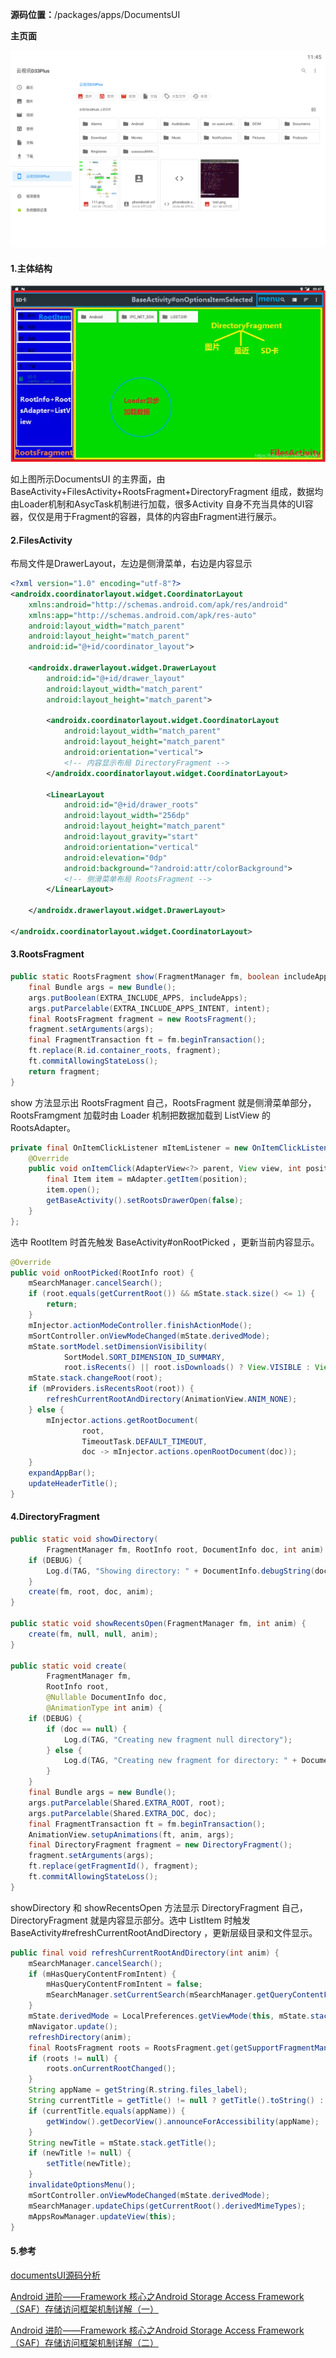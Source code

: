 **源码位置：**/packages/apps/DocumentsUI

**主页面**

![主页面](https://raw.githubusercontent.com/nosleepy/picture/master/img/documentsUI_%E7%95%8C%E9%9D%A2.png)

#### 1.主体结构

![documentsUI](https://raw.githubusercontent.com/nosleepy/picture/master/img/documentsUI_%E7%BB%93%E6%9E%84.png)

如上图所示DocumentsUI 的主界面，由BaseActivity+FilesActivity+RootsFragment+DirectoryFragment 组成，数据均由Loader机制和AsycTask机制进行加载，很多Activity 自身不充当具体的UI容器，仅仅是用于Fragment的容器，具体的内容由Fragment进行展示。

#### 2.FilesActivity

布局文件是DrawerLayout，左边是侧滑菜单，右边是内容显示

```xml
<?xml version="1.0" encoding="utf-8"?>
<androidx.coordinatorlayout.widget.CoordinatorLayout
    xmlns:android="http://schemas.android.com/apk/res/android"
    xmlns:app="http://schemas.android.com/apk/res-auto"
    android:layout_width="match_parent"
    android:layout_height="match_parent"
    android:id="@+id/coordinator_layout">

    <androidx.drawerlayout.widget.DrawerLayout
        android:id="@+id/drawer_layout"
        android:layout_width="match_parent"
        android:layout_height="match_parent">

        <androidx.coordinatorlayout.widget.CoordinatorLayout
            android:layout_width="match_parent"
            android:layout_height="match_parent"
            android:orientation="vertical">
			<!-- 内容显示布局 DirectoryFragment -->
        </androidx.coordinatorlayout.widget.CoordinatorLayout>

        <LinearLayout
            android:id="@+id/drawer_roots"
            android:layout_width="256dp"
            android:layout_height="match_parent"
            android:layout_gravity="start"
            android:orientation="vertical"
            android:elevation="0dp"
            android:background="?android:attr/colorBackground">
			<!-- 侧滑菜单布局 RootsFragment -->
        </LinearLayout>

    </androidx.drawerlayout.widget.DrawerLayout>

</androidx.coordinatorlayout.widget.CoordinatorLayout>
```

#### 3.RootsFragment

```java
public static RootsFragment show(FragmentManager fm, boolean includeApps, Intent intent) {
    final Bundle args = new Bundle();
    args.putBoolean(EXTRA_INCLUDE_APPS, includeApps);
    args.putParcelable(EXTRA_INCLUDE_APPS_INTENT, intent);
    final RootsFragment fragment = new RootsFragment();
    fragment.setArguments(args);
    final FragmentTransaction ft = fm.beginTransaction();
    ft.replace(R.id.container_roots, fragment);
    ft.commitAllowingStateLoss();
    return fragment;
}
```

show 方法显示出 RootsFragment 自己，RootsFragment 就是侧滑菜单部分，RootsFramgment 加载时由 Loader 机制把数据加载到 ListView 的 RootsAdapter。

```java
private final OnItemClickListener mItemListener = new OnItemClickListener() {
    @Override
    public void onItemClick(AdapterView<?> parent, View view, int position, long id) {
        final Item item = mAdapter.getItem(position);
        item.open();
        getBaseActivity().setRootsDrawerOpen(false);
    }
};
```

选中 RootItem 时首先触发 BaseActivity#onRootPicked ，更新当前内容显示。

```java
@Override
public void onRootPicked(RootInfo root) {
    mSearchManager.cancelSearch();
    if (root.equals(getCurrentRoot()) && mState.stack.size() <= 1) {
        return;
    }
    mInjector.actionModeController.finishActionMode();
    mSortController.onViewModeChanged(mState.derivedMode);
    mState.sortModel.setDimensionVisibility(
            SortModel.SORT_DIMENSION_ID_SUMMARY,
            root.isRecents() || root.isDownloads() ? View.VISIBLE : View.INVISIBLE);
    mState.stack.changeRoot(root);
    if (mProviders.isRecentsRoot(root)) {
        refreshCurrentRootAndDirectory(AnimationView.ANIM_NONE);
    } else {
        mInjector.actions.getRootDocument(
                root,
                TimeoutTask.DEFAULT_TIMEOUT,
                doc -> mInjector.actions.openRootDocument(doc));
    }
    expandAppBar();
    updateHeaderTitle();
}
```

#### 4.DirectoryFragment

```java
public static void showDirectory(
        FragmentManager fm, RootInfo root, DocumentInfo doc, int anim) {
    if (DEBUG) {
        Log.d(TAG, "Showing directory: " + DocumentInfo.debugString(doc));
    }
    create(fm, root, doc, anim);
}

public static void showRecentsOpen(FragmentManager fm, int anim) {
    create(fm, null, null, anim);
}

public static void create(
        FragmentManager fm,
        RootInfo root,
        @Nullable DocumentInfo doc,
        @AnimationType int anim) {
    if (DEBUG) {
        if (doc == null) {
            Log.d(TAG, "Creating new fragment null directory");
        } else {
            Log.d(TAG, "Creating new fragment for directory: " + DocumentInfo.debugString(doc));
        }
    }
    final Bundle args = new Bundle();
    args.putParcelable(Shared.EXTRA_ROOT, root);
    args.putParcelable(Shared.EXTRA_DOC, doc);
    final FragmentTransaction ft = fm.beginTransaction();
    AnimationView.setupAnimations(ft, anim, args);
    final DirectoryFragment fragment = new DirectoryFragment();
    fragment.setArguments(args);
    ft.replace(getFragmentId(), fragment);
    ft.commitAllowingStateLoss();
}
```

showDirectory 和 showRecentsOpen 方法显示 DirectoryFragment 自己，DirectoryFragment 就是内容显示部分。选中 ListItem 时触发 BaseActivity#refreshCurrentRootAndDirectory ，更新层级目录和文件显示。

```java
public final void refreshCurrentRootAndDirectory(int anim) {
    mSearchManager.cancelSearch();
    if (mHasQueryContentFromIntent) {
        mHasQueryContentFromIntent = false;
        mSearchManager.setCurrentSearch(mSearchManager.getQueryContentFromIntent());
    }
    mState.derivedMode = LocalPreferences.getViewMode(this, mState.stack.getRoot(), MODE_GRID);
    mNavigator.update();
    refreshDirectory(anim);
    final RootsFragment roots = RootsFragment.get(getSupportFragmentManager());
    if (roots != null) {
        roots.onCurrentRootChanged();
    }
    String appName = getString(R.string.files_label);
    String currentTitle = getTitle() != null ? getTitle().toString() : "";
    if (currentTitle.equals(appName)) {
        getWindow().getDecorView().announceForAccessibility(appName);
    }
    String newTitle = mState.stack.getTitle();
    if (newTitle != null) {
        setTitle(newTitle);
    }
    invalidateOptionsMenu();
    mSortController.onViewModeChanged(mState.derivedMode);
    mSearchManager.updateChips(getCurrentRoot().derivedMimeTypes);
    mAppsRowManager.updateView(this);
}
```

#### 5.参考

[documentsUI源码分析](https://segmentfault.com/a/1190000010304287?utm_source=sf-similar-article)

[Android 进阶——Framework 核心之Android Storage Access Framework（SAF）存储访问框架机制详解（一）](https://crazymo.blog.csdn.net/article/details/108555094)

[Android 进阶——Framework 核心之Android Storage Access Framework（SAF）存储访问框架机制详解（二）](https://crazymo.blog.csdn.net/article/details/108555196#t16)